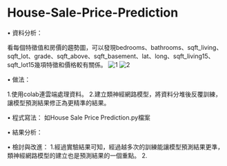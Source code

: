 # House-Sale-Price-Prediction

• 資料分析：  

  看每個特徵值和房價的趨勢圖，可以發現bedrooms、bathrooms、sqft_living、sqft_lot、grade、sqft_above、sqft_basement、lat、long、sqft_living15、sqft_lot15幾項特徵和價格較有關係。
  ![1](https://github.com/312581025/House-Sale-Price-Prediction/assets/144907093/2b7dfef1-922f-45ef-a522-cc09f1716c60)
  ![2](https://github.com/312581025/House-Sale-Price-Prediction/assets/144907093/a761f8e8-ac6f-40cd-b37c-115a27f67998)


• 做法：  

  1.使用colab連雲端處理資料。
  2.建立類神經網路模型，將資料分堆後反覆訓練，讓模型預測結果修正為更精準的結果。

• 程式寫法：
  如House Sale Price Prediction.py檔案
  
• 結果分析：
  
  
• 檢討與改進：
  1.經過實驗結果可知，經過越多次的訓練能讓模型預測結果更準，類神經網路模型的建立也是預測結果的一個重點。
  2.
